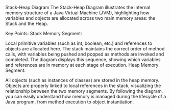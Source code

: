 Stack-Heap Diagram
The Stack-Heap Diagram illustrates the internal memory structure of a Java Virtual Machine (JVM), highlighting how variables and objects are allocated across two main memory areas: the Stack and the Heap.

Key Points:
Stack Memory Segment:

Local primitive variables (such as int, boolean, etc.) and references to objects are allocated here.
The stack maintains the correct order of method calls, with variables being pushed and popped as methods are invoked and completed.
The diagram displays this sequence, showing which variables and references are in memory at each stage of execution.
Heap Memory Segment:

All objects (such as instances of classes) are stored in the heap memory.
Objects are properly linked to local references in the stack, visualizing the relationship between the two memory segments.
By following the diagram, you can easily understand how memory is managed during the lifecycle of a Java program, from method execution to object instantiation.




